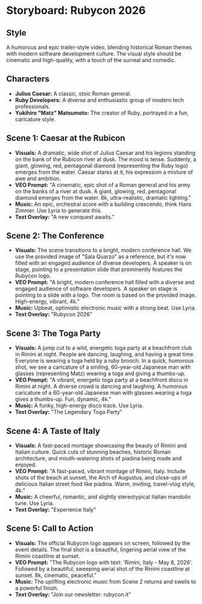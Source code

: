 
# Storyboard: Rubycon 2026

## Style

A humorous and epic trailer-style video, blending historical Roman themes with modern software development culture. The visual style should be cinematic and high-quality, with a touch of the surreal and comedic.

## Characters

*   **Julius Caesar:** A classic, stoic Roman general.
*   **Ruby Developers:** A diverse and enthusiastic group of modern tech professionals.
*   **Yukihiro "Matz" Matsumoto:** The creator of Ruby, portrayed in a fun, caricature style.

## Scene 1: Caesar at the Rubicon

*   **Visuals:** A dramatic, wide shot of Julius Caesar and his legions standing on the bank of the Rubicon river at dusk. The mood is tense. Suddenly, a giant, glowing, red, pentagonal diamond (representing the Ruby logo) emerges from the water. Caesar stares at it, his expression a mixture of awe and ambition.
*   **VEO Prompt:** "A cinematic, epic shot of a Roman general and his army on the banks of a river at dusk. A giant, glowing, red, pentagonal diamond emerges from the water. 8k, ultra-realistic, dramatic lighting."
*   **Music:** An epic, orchestral score with a building crescendo, think Hans Zimmer. Use Lyria to generate this.
*   **Text Overlay:** "A new conquest awaits."

## Scene 2: The Conference

*   **Visuals:** The scene transitions to a bright, modern conference hall. We use the provided image of "Sala Quarzo" as a reference, but it's now filled with an engaged audience of diverse developers. A speaker is on stage, pointing to a presentation slide that prominently features the Rubycon logo.
*   **VEO Prompt:** "A bright, modern conference hall filled with a diverse and engaged audience of software developers. A speaker on stage is pointing to a slide with a logo. The room is based on the provided image. High-energy, vibrant, 4k."
*   **Music:** Upbeat, optimistic electronic music with a strong beat. Use Lyria.
*   **Text Overlay:** "Rubycon 2026"

## Scene 3: The Toga Party

*   **Visuals:** A jump cut to a wild, energetic toga party at a beachfront club in Rimini at night. People are dancing, laughing, and having a great time. Everyone is wearing a toga held by a ruby brooch. In a quick, humorous shot, we see a caricature of a smiling, 60-year-old Japanese man with glasses (representing Matz) wearing a toga and giving a thumbs-up.
*   **VEO Prompt:** "A vibrant, energetic toga party at a beachfront disco in Rimini at night. A diverse crowd is dancing and laughing. A humorous caricature of a 60-year-old Japanese man with glasses wearing a toga gives a thumbs-up. Fun, dynamic, 4k."
*   **Music:** A funky, high-energy disco track. Use Lyria.
*   **Text Overlay:** "The Legendary Toga Party"

## Scene 4: A Taste of Italy

*   **Visuals:** A fast-paced montage showcasing the beauty of Rimini and Italian culture. Quick cuts of stunning beaches, historic Roman architecture, and mouth-watering shots of piadina being made and enjoyed.
*   **VEO Prompt:** "A fast-paced, vibrant montage of Rimini, Italy. Include shots of the beach at sunset, the Arch of Augustus, and close-ups of delicious Italian street food like piadina. Warm, inviting, travel-vlog style, 4k."
*   **Music:** A cheerful, romantic, and slightly stereotypical Italian mandolin tune. Use Lyria.
*   **Text Overlay:** "Experience Italy"

## Scene 5: Call to Action

*   **Visuals:** The official Rubycon logo appears on screen, followed by the event details. The final shot is a beautiful, lingering aerial view of the Rimini coastline at sunset.
*   **VEO Prompt:** "The Rubycon logo with text: 'Rimini, Italy - May 8, 2026'. Followed by a beautiful, sweeping aerial shot of the Rimini coastline at sunset. 8k, cinematic, peaceful."
*   **Music:** The uplifting electronic music from Scene 2 returns and swells to a powerful finish.
*   **Text Overlay:** "Join our newsletter: rubycon.it"
